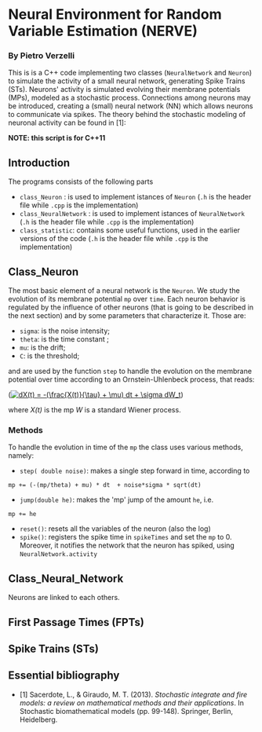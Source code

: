 # Neural Environment for Random Variable Estimation (NERVE)

### By Pietro Verzelli


This is is a C++ code implementing two classes (`NeuralNetwork` and `Neuron`) to simulate the activity of a small neural network, generating Spike Trains (STs). Neurons' activity is simulated evolving their membrane potentials (MPs), modeled as a stochastic process. Connections among neurons may be introduced, creating a (small) neural network (NN) which allows neurons to communicate via spikes. The theory behind the stochastic modeling of neuronal activity can be found in [1]:


**NOTE: this script is for C++11**

## Introduction

The programs consists of the following parts

- `class_Neuron` : is used to implement istances of `Neuron` (`.h` is the header file while `.cpp` is the implementation)
- `class_NeuralNetwork` : is used to implement istances of `NeuralNetwork` (`.h` is the header file while `.cpp` is the implementation)
- `class_statistic`: contains some useful functions, used in the earlier versions of the code (`.h` is the header file while `.cpp` is the implementation)

## Class_Neuron

The most basic element of a neural network is the `Neuron`. We study the evolution of its membrane potential `mp` over `time`. Each neuron behavior is regulated by the influence of other neurons (that is going to be described in the next section) and by some parameters that characterize it. Those are:

* `sigma`: is the noise intensity;
* `theta`: is the time constant ;
* `mu`: is the drift;
* `C`: is the threshold;
 

and are used by the function `step` to handle the evolution on the membrane potential over time according to an Ornstein-Uhlenbeck process, that reads:

(<a href="http://www.codecogs.com/eqnedit.php?latex=dX(t)&space;=&space;-(\frac{X(t)}{\tau}&space;&plus;&space;\mu)&space;dt&space;&plus;&space;\sigma&space;dW_t" target="_blank"><img src="http://latex.codecogs.com/gif.latex?dX(t)&space;=&space;-(\frac{X(t)}{\tau}&space;&plus;&space;\mu)&space;dt&space;&plus;&space;\sigma&space;dW_t" title="dX(t) = -(\frac{X(t)}{\tau} + \mu) dt + \sigma dW_t" /></a>)

where *X(t)* is the mp *W* is a standard Wiener process.

### Methods
To handle the evolution in time of the `mp` the class uses various methods, namely:

* `step( double noise)`: makes a single step forward in time, according to 
```
mp += (-(mp/theta) + mu) * dt  + noise*sigma * sqrt(dt)
```

* `jump(double he)`: makes the 'mp' jump of the amount `he`, i.e. 
```
mp += he 
``` 
* `reset()`: resets all the variables of the neuron (also the log)
* `spike()`: registers the spike time in `spikeTimes` and set the `mp` to 0. Moreover, it notifies the network that the neuron has spiked, using `NeuralNetwork.activity`


## Class_Neural_Network

Neurons are linked to each others.


## First Passage Times (FPTs)


## Spike Trains (STs)


## Essential bibliography

* [1] Sacerdote, L., & Giraudo, M. T. (2013). *Stochastic integrate and fire models: a review on mathematical methods and their applications*. In Stochastic biomathematical models (pp. 99-148). Springer, Berlin, Heidelberg.

